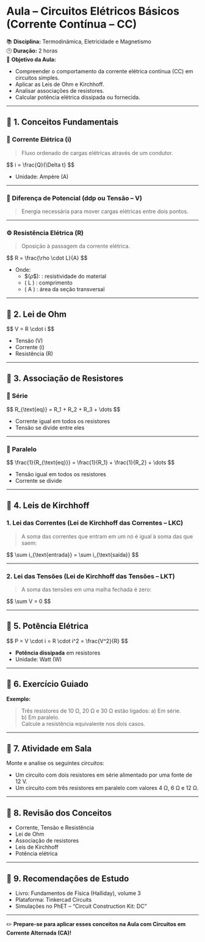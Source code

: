 # Aula – Circuitos Elétricos Básicos (Corrente Contínua – CC)

📚 **Disciplina:** Termodinâmica, Eletricidade e Magnetismo  
🕒 **Duração:** 2 horas  
🎯 **Objetivo da Aula:**
- Compreender o comportamento da corrente elétrica contínua (CC) em circuitos simples.
- Aplicar as Leis de Ohm e Kirchhoff.
- Analisar associações de resistores.
- Calcular potência elétrica dissipada ou fornecida.

---

## 📌 1. Conceitos Fundamentais

### 🔌 Corrente Elétrica (i)
> Fluxo ordenado de cargas elétricas através de um condutor.

\$$ i = \frac{Q}{\Delta t} \$$

- Unidade: Ampère (A)

---

### 🔋 Diferença de Potencial (ddp ou Tensão – V)
> Energia necessária para mover cargas elétricas entre dois pontos.

---

### ⚙️ Resistência Elétrica (R)
> Oposição à passagem da corrente elétrica.

\$$ R = \frac{\rho \cdot L}{A} \$$

- Onde:  
  - \$$(\rho\$$):  : resistividade do material  
  - \( L \) : comprimento  
  - \( A \) : área da seção transversal  

---

## 🔁 2. Lei de Ohm

\$$ V = R \cdot i \$$

- Tensão (V)  
- Corrente (i)  
- Resistência (R)

---

## 🔄 3. Associação de Resistores

### 🔹 Série
\$$ R_{\text{eq}} = R_1 + R_2 + R_3 + \dots \$$

- Corrente igual em todos os resistores  
- Tensão se divide entre eles

---

### 🔸 Paralelo
\$$ \frac{1}{R_{\text{eq}}} = \frac{1}{R_1} + \frac{1}{R_2} + \dots \$$

- Tensão igual em todos os resistores  
- Corrente se divide

---

## 📐 4. Leis de Kirchhoff

### 1. Lei das Correntes (Lei de Kirchhoff das Correntes – LKC)
> A soma das correntes que entram em um nó é igual à soma das que saem:

\$$ \sum i_{\text{entrada}} = \sum i_{\text{saída}} \$$

---

### 2. Lei das Tensões (Lei de Kirchhoff das Tensões – LKT)
> A soma das tensões em uma malha fechada é zero:

\$$ \sum V = 0 \$$

---

## 🔌 5. Potência Elétrica

\$$ P = V \cdot i = R \cdot i^2 = \frac{V^2}{R} \$$

- **Potência dissipada** em resistores  
- Unidade: Watt (W)

---

## 🧠 6. Exercício Guiado

**Exemplo:**
> Três resistores de 10 Ω, 20 Ω e 30 Ω estão ligados:
> a) Em série.  
> b) Em paralelo.  
> Calcule a resistência equivalente nos dois casos.

---

## 📝 7. Atividade em Sala

Monte e analise os seguintes circuitos:  
- Um circuito com dois resistores em série alimentado por uma fonte de 12 V.  
- Um circuito com três resistores em paralelo com valores 4 Ω, 6 Ω e 12 Ω.

---

## 🔁 8. Revisão dos Conceitos

- Corrente, Tensão e Resistência  
- Lei de Ohm  
- Associação de resistores  
- Leis de Kirchhoff  
- Potência elétrica

---

## 📖 9. Recomendações de Estudo

- Livro: Fundamentos de Física (Halliday), volume 3  
- Plataforma: Tinkercad Circuits  
- Simulações no PhET – “Circuit Construction Kit: DC”

---

✏️ **Prepare-se para aplicar esses conceitos na Aula com Circuitos em Corrente Alternada (CA)!**
